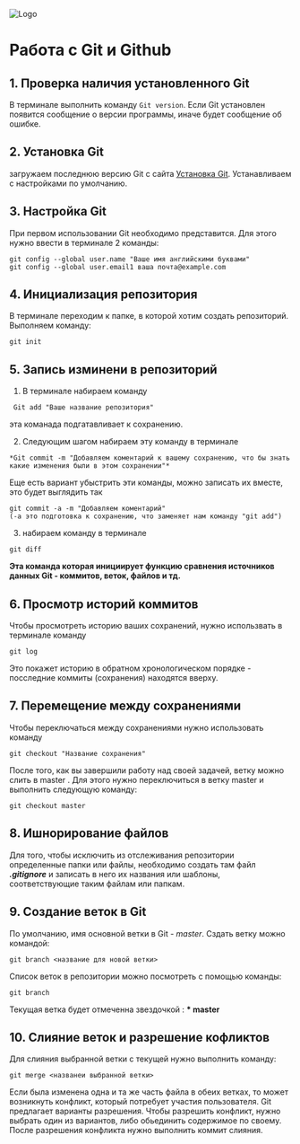 ![Logo](git__logo.jpeg)
# Работа с Git и Github
## 1. Проверка наличия установленного Git
В терминале выполнить команду `Git version`.
Если Git установлен появится сообщение о версии программы, иначе будет сообщение об ошибке.
## 2. Установка Git 
загружаем последнюю версию Git с сайта [Установка Git](https://git-scm.com/). Устанавливаем с настройками по умолчанию.
## 3. Настройка Git
 При первом использовании Git необходимо представится. 
 Для этого нужно ввести в терминале 2 команды:
 ```
 git config --global user.name "Ваше имя английскими буквами"
 git config --global user.email1 ваша почта@example.com
 ```
 ## 4. Инициализация репозитория
 В терминале переходим к папке, в которой хотим создать репозиторий. Выполняем команду:
 ```
 git init 
 ```
 ## 5. Запись изминени в репозиторий 
  1. В терминале набираем команду
  ```
   Git add "Ваше название репозитория"
   ```
   эта команада подгатавливает к сохранению. 

  2. Следующим шагом набираем эту команду в терминале
  ```
  *Git commit -m "Добавляем коментарий к вашему сохранению, что бы знать какие изменения были в этом сохранении"*
  ```
  Еще есть вариант убыстрить эти команды, можно записать их вместе, это будет выглядить так
  ```
  git commit -a -m "Добавляем коментарий"
  (-a это подготовка к сохранению, что заменяет нам команду "git add")
  ```
  3. набираем команду в терминале 
  ```
  git diff
  ```
  **Эта команда которая инициирует функцию сравнения источников данных Git - коммитов, веток, файлов и тд.**
  ## 6. Просмотр историй коммитов
  Чтобы просмотреть историю ваших сохранений, нужно использвать в терминале команду 
  ```
  git log
  ```
  Это покажет историю в обратном хронологическом порядке - посследние коммиты (сохранения) находятся вверху.
  ## 7. Перемещение между сохранениями
  Чтобы переключаться между сохранениями нужно использовать команду
  ```
  git checkout "Название сохранения"
  ```
  После того, как вы завершили работу над своей задачей, ветку можно слить в master . Для этого нужно переключиться в ветку master и выполнить следующую команду:
  ```
  git checkout master
  ```
  ## 8. Ишнорирование файлов
  Для того, чтобы исключить из отслеживания репозитории определенные папки или файлы, необходимо создать там файл ***.gitignore***
  и записать в него их названия или шаблоны, соответствующие таким файлам или папкам.

  ## 9. Создание веток в Git
  По умолчанию, имя основной ветки в Git - *master*.
  Сздать ветку можно командой:
  ```
  git branch <название для новой ветки>
  ```
  Список веток в репозитории можно посмотреть с помощью команды:
  ```
  git branch
  ```
  Текущая ветка будет отмеченна звездочкой : 
 **\* master**

 ## 10. Слияние веток и разрешение кофликтов
 Для слияния выбранной ветки с текущей нужно выполнить команду:
 ```
 git merge <названеи выбранной ветки>
 ```
 Если была изменена одна и та же часть файла в обеих ветках, то может возникнуть конфликт, который потребует участия пользователя.
Git предлагает варианты разрешения. 
Чтобы разрешить конфликт, нужно выбрать один из вариантов, либо обьединить содержимое по своему.
После разрешения конфликта нужно выполнить коммит слияния.
